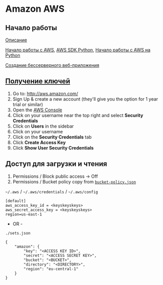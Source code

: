 # Amazon AWS
## Начало работы
[Описание](https://aws.amazon.com/ru/serverless/)

[Начало работы с AWS](https://aws.amazon.com/ru/getting-started/),
[AWS SDK Python](https://aws.amazon.com/ru/sdk-for-python/),
[Начало работы с AWS на Python](https://boto3.amazonaws.com/v1/documentation/api/latest/guide/quickstart.html)

[Создание бессерверного веб-приложения](https://aws.amazon.com/ru/getting-started/serverless-web-app/)

## [Получение ключей](https://stackoverflow.com/questions/21440709/how-do-i-get-aws-access-key-id-for-amazon)
1. Go to: http://aws.amazon.com/
2. Sign Up & create a new account (they'll give you the option for 1 year trial or similar)
3. Open the [AWS Console](https://console.aws.amazon.com/)
4. Click on your username near the top right and select **Security Credentials**
5. Click on **Users** in the sidebar
6. Click on your username
7. Click on the **Security Credentials** tab
8. Click **Create Access Key**
9. Click **Show User Security Credentials**

## Доступ для загрузки и чтения
1. Permissions / Block public access -> Off
2. Permissions / Bucket policy copy from [` bucket-policy.json `](bucket-policy.json)

``` ~/.aws ``` / ``` ~/.aws/credentials ``` / ``` ~/.aws/config ```

```
[default]
aws_access_key_id = <keyskeyskeys>
aws_secret_access_key = <keyskeyskeys>
region=us-east-1
```

- OR -

``` ./sets.json ```

```
{
    "amazon": {
        "key": "<ACCESS KEY ID>",
        "secret": "<ACCESS SECRET KEY>",
        "bucket": "<BUCKET>",
        "directory": "<DIRECTORY>",
        "region": "eu-central-1"
    }
}
```